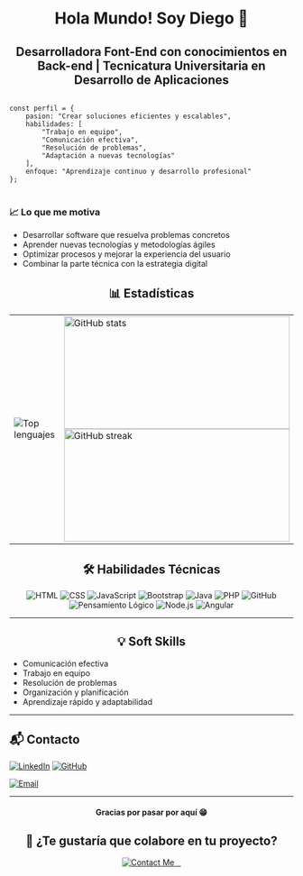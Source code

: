 ## <h1 align="center">Hola Mundo! Soy Diego 👋</h1>

<h2 align="center">Desarrolladora Font-End con conocimientos en Back-end | Tecnicatura Universitaria en Desarrollo de Aplicaciones</h2>

<code class="language-javascript">
const perfil = {
    pasion: "Crear soluciones eficientes y escalables",
    habilidades: [
        "Trabajo en equipo",
        "Comunicación efectiva",
        "Resolución de problemas",
        "Adaptación a nuevas tecnologías"
    ],
    enfoque: "Aprendizaje continuo y desarrollo profesional"
};
</code>
</pre>


<br/>
<h3 id="motivacion">📈 Lo que me motiva</h3>
  <ul>
    <li>Desarrollar software que resuelva problemas concretos</li>
    <li>Aprender nuevas tecnologías y metodologías ágiles</li>
    <li>Optimizar procesos y mejorar la experiencia del usuario</li>
    <li>Combinar la parte técnica con la estrategia digital</li>
  </ul>

<h2 align="center">📊 Estadísticas</h2>
<table  width="100vw">
  <tr>
    <td>
      <img 
        src="https://github-readme-stats.vercel.app/api/top-langs?username=Diego-Santellan&show_icons=true&theme=dark&locale=es&layout=compact" 
        alt="Top lenguajes" 
      />
    </td>
    <td>
      <img 
        src="https://github-readme-stats.vercel.app/api?username=Diego-Santellan&show_icons=true&theme=highcontrast&title_color=cfd147&locale=es" 
        alt="GitHub stats" 
        width="400" 
        height="200"
      />
      <br/>
      <img 
        src="https://github-readme-streak-stats.herokuapp.com/?user=Diego-Santellan&theme=dark" 
        alt="GitHub streak" 
        width="400" 
        height="200"
      />
    </td>
  </tr>
</table>


<h2 align="center">🛠 Habilidades Técnicas</h2>
<p align="center">
<img src="https://img.shields.io/badge/-HTML-05122A?style=flat&logo=HTML5" alt="HTML" />
<img src="https://img.shields.io/badge/-CSS-05122A?style=flat&logo=CSS3&logoColor=1572B6" alt="CSS" />
<img src="https://img.shields.io/badge/-JavaScript-05122A?style=flat&logo=javascript" alt="JavaScript" />
<img src="https://img.shields.io/badge/-Bootstrap-05122A?style=flat&logo=bootstrap&logoColor=563D7C" alt="Bootstrap" />
<img src="https://img.shields.io/badge/-Java-05122A?style=flat&logo=java&logoColor=007396" alt="Java" />
<img src="https://img.shields.io/badge/-PHP-05122A?style=flat&logo=php&logoColor=777BB4" alt="PHP" />
<img src="https://img.shields.io/badge/-GitHub-181717?style=flat-square&logo=github" alt="GitHub" />
<img src="https://img.shields.io/badge/-Pensamiento%20Lógico-05122A?style=flat&logo=brain&logoColor=F7DF1E" alt="Pensamiento Lógico" />
<img src="https://img.shields.io/badge/-Node.js-05122A?style=flat&logo=node.js" alt="Node.js" />
<img src="https://img.shields.io/badge/-Angular-DD0031?style=flat&logo=angular&logoColor=white" alt="Angular" />
</p>

<hr/>

<h2 align="center">💡 Soft Skills</h2>
<ul>
<li>Comunicación efectiva</li>
<li>Trabajo en equipo</li>
<li>Resolución de problemas</li>
<li>Organización y planificación</li>
<li>Aprendizaje rápido y adaptabilidad</li>
</ul>

<hr />

## 📬 Contacto

[![LinkedIn](https://img.shields.io/badge/LinkedIn-Diego-blue?style=flat-square&logo=linkedin&logoColor=white)](https://www.linkedin.com/in/tu-perfil)
[![GitHub](https://img.shields.io/badge/GitHub-Diego-Santellan-000?style=flat-square&logo=github&logoColor=white)](https://github.com/Diego-Santellan)

[![Email](https://img.shields.io/badge/Email-lm30540@gmail.com-D14836?style=flat-square&logo=gmail&logoColor=white)](mailto:lm30540@gmail.com)


<hr />

<h4 align="center">Gracias por pasar por aquí 😁</h4>
<h2 align="center">🚀 ¿Te gustaría que colabore en tu proyecto?</h2>
<p align="center">
  <a href="mailto:dsantellan@alumnos.exa.unicen.edu.ar">
    <img src="https://img.shields.io/badge/-Contáctame-008CFF?style=for-the-badge&logo=gmail&logoColor=white" alt="Contact Me"/>
  </a>
</p>

